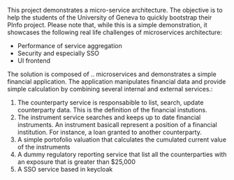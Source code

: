 This project demonstrates a micro-service architecture. The objective is to help the students of the University of Geneva to quickly bootstrap their PInfo project.
Please note that, while this is a simple demonstration, it showcases the following real life challenges of microservices architecture:
- Performance of service aggregation
- Security and especially SSO
- UI frontend



The solution is composed of .. microservices and demonstrates a simple financial application. The application manipulates financial data and provide simple calculation by combining several internal and external services.:
1) The counterparty service is responsabible to list, search, update counterparty data. This is the definition of the financial instutions.
2) The instrument service searches and keeps up to date financial instruments. An instrument basicall represent a position of a financial institution. For instance, a loan granted to another counterparty.
3) A simple portofolio valuation that calculates the cumulated current value of the instruments
4) A dummy regulatory reporting service that list all the counterparties with an exposure that is greater than $25,000
5) A SSO service based in keycloak
